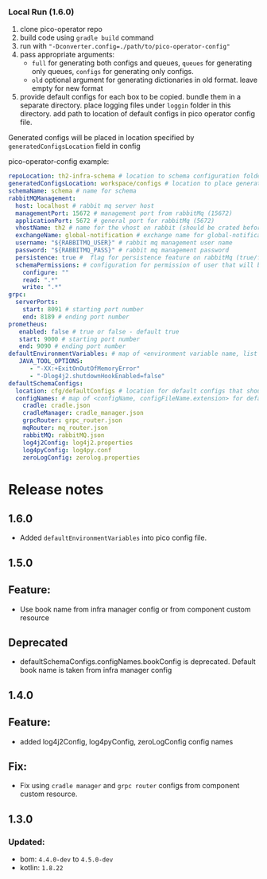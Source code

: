 ### Local Run (1.6.0)
1. clone pico-operator repo
2. build code using `gradle build` command
3. run with `"-Dconverter.config=./path/to/pico-operator-config"`
4. pass appropriate arguments:
    * `full` for generating both configs and queues, `queues` for generating only queues, `configs` for generating only configs.
    * `old` optional argument for generating dictionaries in old format. leave empty for new format
5. provide default configs for each box to be copied. bundle them in a separate directory. place logging files under `loggin` folder in this directory. 
add path to location of default configs in pico operator config file.

Generated configs will be placed in location specified by `generatedConfigsLocation` field in config

pico-operator-config example:

```yaml
repoLocation: th2-infra-schema # location to schema configuration folder
generatedConfigsLocation: workspace/configs # location to place generated configs in
schemaName: schema # name for schema
rabbitMQManagement:
  host: localhost # rabbit mq server host
  managementPort: 15672 # management port from rabbitMq (15672)
  applicationPort: 5672 # general port for rabbitMq (5672)
  vhostName: th2 # name for the vhost on rabbit (should be crated before running the application)
  exchangeName: global-notification # exchange name for global-notifications
  username: "${RABBITMQ_USER}" # rabbit mq management user name
  password: "${RABBITMQ_PASS}" # rabbit mq management password
  persistence: true #  flag for persistence feature on rabbitMq (true/false)
  schemaPermissions: # configuration for permission of user that will be created fot this specific schema
    configure: ""
    read: ".*"
    write: ".*"
grpc:
  serverPorts:
    start: 8091 # starting port number
    end: 8189 # ending port number
prometheus:
   enabled: false # true or false - default true
   start: 9000 # starting port number
   end: 9090 # ending port number
defaultEnvironmentVariables: # map of <environment variable name, list of values> to apply for all run components
   JAVA_TOOL_OPTIONS:
      - "-XX:+ExitOnOutOfMemoryError"
      - "-Dlog4j2.shutdownHookEnabled=false"
defaultSchemaConfigs:
  location: cfg/defaultConfigs # location for default configs that should be copied for each schema
  configNames: # map of <configName, configFileName.extension> for default configs that are needed for each schema
    cradle: cradle.json
    cradleManager: cradle_manager.json
    grpcRouter: grpc_router.json
    mqRouter: mq_router.json
    rabbitMQ: rabbitMQ.json
    log4j2Config: log4j2.properties
    log4pyConfig: log4py.conf
    zeroLogConfig: zerolog.properties 
```

# Release notes

## 1.6.0
+ Added `defaultEnvironmentVariables` into pico config file.

## 1.5.0

## Feature:
+ Use book name from infra manager config or from component custom resource  

## Deprecated
+ defaultSchemaConfigs.configNames.bookConfig is deprecated. Default book name is taken from infra manager config

## 1.4.0

## Feature:
+ added log4j2Config, log4pyConfig, zeroLogConfig config names

## Fix:
+ Fix using `cradle manager` and `grpc router` configs from component custom resource.

## 1.3.0

### Updated:
+ bom: `4.4.0-dev` to `4.5.0-dev`
+ kotlin: `1.8.22`